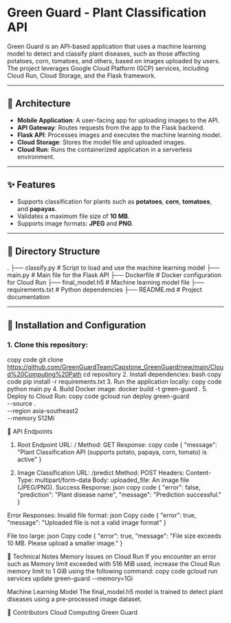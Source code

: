 # Green Guard - Plant Classification API

Green Guard is an API-based application that uses a machine learning model to detect and classify plant diseases, such as those affecting potatoes, corn, tomatoes, and others, based on images uploaded by users. The project leverages Google Cloud Platform (GCP) services, including Cloud Run, Cloud Storage, and the Flask framework.

---

## 📐 Architecture
- **Mobile Application**: A user-facing app for uploading images to the API.
- **API Gateway**: Routes requests from the app to the Flask backend.
- **Flask API**: Processes images and executes the machine learning model.
- **Cloud Storage**: Stores the model file and uploaded images.
- **Cloud Run**: Runs the containerized application in a serverless environment.

---

## ✨ Features
- Supports classification for plants such as **potatoes**, **corn**, **tomatoes**, and **papayas**.
- Validates a maximum file size of **10 MB**.
- Supports image formats: **JPEG** and **PNG**.

---

## 📂 Directory Structure
.
├── classify.py          # Script to load and use the machine learning model
├── main.py              # Main file for the Flask API
├── Dockerfile           # Docker configuration for Cloud Run
├── final_model.h5       # Machine learning model file
├── requirements.txt     # Python dependencies
├── README.md            # Project documentation






---

## 🚀 Installation and Configuration

### 1. Clone this repository:
copy code
git clone https://github.com/GreenGuardTeam/Capstone_GreenGuard/new/main/Cloud%20Computing%20Path
cd repository
2. Install dependencies:
bash
copy code
pip install -r requirements.txt
3. Run the application locally:
copy code
python main.py
4. Build Docker image:
docker build -t green-guard .
5. Deploy to Cloud Run:
copy code
gcloud run deploy green-guard \
  --source . \
  --region asia-southeast2 \
  --memory 512Mi



📡 API Endpoints
1. Root Endpoint
URL: /
Method: GET
Response:
copy code
{
  "message": "Plant Classification API (supports potato, papaya, corn, tomato) is active"
}

3. Image Classification
URL: /predict
Method: POST
Headers:
Content-Type: multipart/form-data
Body:
uploaded_file: An image file (JPEG/PNG).
Success Response:
json
copy code
{
  "error": false,
  "prediction": "Plant disease name",
  "message": "Prediction successful."
}


Error Responses:
Invalid file format:
json
Copy code
{
  "error": true,
  "message": "Uploaded file is not a valid image format"
}

File too large:
json
Copy code
{
  "error": true,
  "message": "File size exceeds 10 MB. Please upload a smaller image."
}



📝 Technical Notes
Memory Issues on Cloud Run
If you encounter an error such as Memory limit exceeded with 516 MiB used, increase the Cloud Run memory limit to 1 GiB using the following command:
copy code
gcloud run services update green-guard --memory=1Gi

Machine Learning Model
The final_model.h5 model is trained to detect plant diseases using a pre-processed image dataset.

👥 Contributors
Cloud Computing
Green Guard

